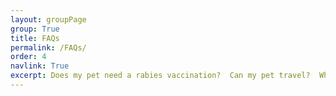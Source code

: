 ```yaml
---
layout: groupPage
group: True
title: FAQs
permalink: /FAQs/
order: 4
navlink: True
excerpt: Does my pet need a rabies vaccination?  Can my pet travel?  What is a pet passport and where can I get one?  These questions and more answered here!
---
```

